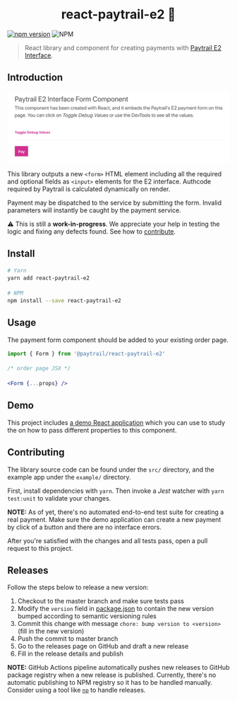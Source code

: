 <h1 align="center">react-paytrail-e2 💸</h1>

[![npm version](https://badge.fury.io/js/react-paytrail-e2.svg)](https://badge.fury.io/js/react-paytrail-e2)
![NPM](https://img.shields.io/npm/l/react-paytrail-e2?style=flat-square)

> React library and component for creating payments with [Paytrail E2 Interface][e2].

## Introduction

![Screenshot](screenshot.png)

This library outputs a new `<form>` HTML element including all the required and optional fields as `<input>` elements for the E2 interface. Authcode required by Paytrail is calculated dynamically on render.

Payment may be dispatched to the service by submitting the form. Invalid parameters will instantly be caught by the payment service.

⚠️ This is still a **work-in-progress**. We appreciate your help in testing the logic and fixing any defects found. See how to [contribute](#contributing).

## Install

```sh
# Yarn
yarn add react-paytrail-e2

# NPM
npm install --save react-paytrail-e2
```

## Usage

The payment form component should be added to your existing order page.

```jsx
import { Form } from '@paytrail/react-paytrail-e2'

/* order page JSX */

<Form {...props} />
```

## Demo

This project includes [a demo React application](example/src/App.js) which you can use to study the on how to pass different properties to this component.

## Contributing

The library source code can be found under the `src/` directory, and the example app under the `example/` directory.

First, install dependencies with `yarn`. Then invoke a _Jest_ watcher with `yarn test:unit` to validate your changes.

**NOTE:** As of yet, there's no automated end-to-end test suite for creating a real payment. Make sure the demo application can create a new payment by click of a button and there are no interface errors.

After you're satisfied with the changes and all tests pass, open a pull request to this project.

## Releases

Follow the steps below to release a new version:

1. Checkout to the master branch and make sure tests pass
2. Modify the `version` field in [package.json](package.json) to contain the new version bumped according to semantic versioning rules
3. Commit this change with message `chore: bump version to <version>` (fill in the new version)
4. Push the commit to master branch
5. Go to the releases page on GitHub and draft a new release
6. Fill in the release details and publish

**NOTE:** GitHub Actions pipeline automatically pushes new releases to GitHub package registry when a new release is published. Currently, there's no automatic publishing to NPM registry so it has to be handled manually. Consider using a tool like [`np`][np] to handle releases.

[e2]: https://docs.paytrail.com/payments/e2-interface/
[np]: https://github.com/sindresorhus/np
